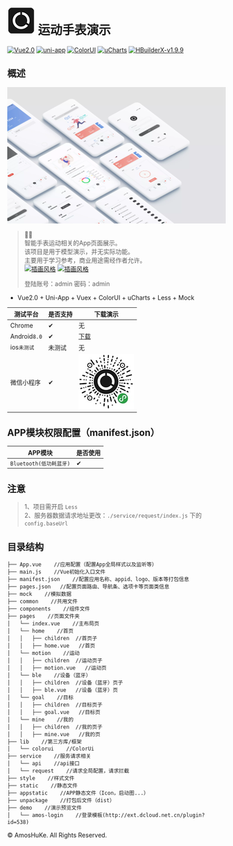 # ![logo](./appstatic/watch_icon_64-64.png) 运动手表演示  

[![Vue2.0](https://img.shields.io/badge/build-Vue2.0-%234fc08d.svg)](https://github.com/vuejs/vue)
[![uni-app](https://img.shields.io/badge/build-Uni--App-brightgreen.svg)](https://github.com/dcloudio/uni-app)
[![ColorUI](https://img.shields.io/badge/UI-ColorUI-%230081ff.svg)](https://github.com/weilanwl/ColorUI)
[![uCharts](https://img.shields.io/badge/build-uCharts-%2381CDE6.svg)](https://www.ucharts.cn/)
[![HBuilderX-v1.9.9](https://img.shields.io/badge/HBuilderX-v2.0.0-green.svg)](http://www.dcloud.io/hbuilderx.html)  

## 概述  

[![演示](./demo/watch_1080.webp)](./demo/watch_1080.jpg?raw=true)

> 🏃‍⌚  
> 智能手表运动相关的App页面展示。  
> 该项目是用于模型演示，并无实际功能。  
> 主要用于学习参考，商业用途需经作者允许。  
> [![插画风格](https://img.shields.io/badge/插图风格-Pale-%23E75353.svg)](https://icons8.cn/ouch/style/pale)
> [![插画风格](https://img.shields.io/badge/插图风格-Undraw-%236c63ff.svg)](https://undraw.co/search)    
> 
> 登陆账号：admin 密码：admin  
  
* Vue2.0 + Uni-App + Vuex + ColorUI + uCharts + Less + Mock
  
| 测试平台 | 是否支持 | 下载演示 |  
|------|------|------|  
| Chrome | ✔ | 无 |  
| Android`8.0` | ✔ | [下载](https://github.com/AmosHuKe/Watch-Test/releases) |  
| ios`未测试` | 未测试 | 无 |  
| 微信小程序 | ✔ | [![微信小程序](./demo/wechat_128.jpg)](./demo/wechat_128.jpg?raw=true)   |  

## APP模块权限配置（manifest.json）

| APP模块 | 是否使用 |  
|------|------|  
| `Bluetooth(低功耗蓝牙)` | ✔ |   
  
## 注意  

> 1、项目需开启 `Less`   
> 2、服务器数据请求地址更改：`./service/request/index.js` 下的 `config.baseUrl`   


## 目录结构  
```
├── App.vue    //应用配置（配置App全局样式以及监听等）  
├── main.js    //Vue初始化入口文件  
├── manifest.json    //配置应用名称、appid、logo、版本等打包信息
├── pages.json   //配置页面路由、导航条、选项卡等页面类信息
├── mock    //模拟数据
├── common    //共用文件
├── components    //组件文件
├── pages    //页面文件夹  
│   └── index.vue    //主布局页
│   └── home    //首页
│   │   ├── children  //首页子
│   │   ├── home.vue   //首页
│   └── motion    //运动
│   │   ├── children  //运动页子
│   │   ├── motion.vue   //运动页
│   └── ble    //设备（蓝牙）
│   │   ├── children  //设备（蓝牙）页子
│   │   ├── ble.vue   //设备（蓝牙）页
│   └── goal    //目标
│   │   ├── children  //目标页子
│   │   ├── goal.vue   //目标页
│   └── mine    //我的
│   │   ├── children  //我的页子
│   │   ├── mine.vue   //我的页
├── lib    //第三方库/框架  
│   └── colorui    //ColorUi
├── service    //服务请求相关
│   └── api    //api接口
│   └── request    //请求全局配置，请求拦截
├── style    //样式文件  
├── static    //静态文件  
├── appstatic    //APP静态文件（Icon，启动图...）
├── unpackage    //打包后文件（dist）  
├── demo    //演示预览文件  
│   └── amos-login    //登录模板(http://ext.dcloud.net.cn/plugin?id=538)

```

  
© AmosHuKe. All Rights Reserved.
